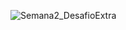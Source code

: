![Semana2_DesafioExtra](https://user-images.githubusercontent.com/33190066/79059676-33b74500-7c53-11ea-850d-296ff51a22ab.png)
